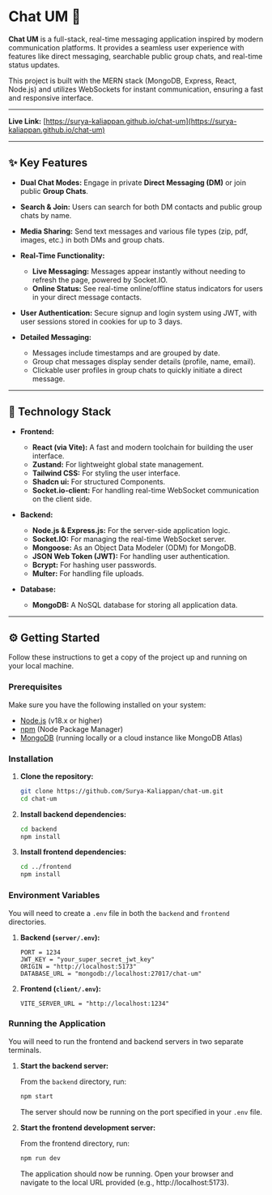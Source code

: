 # Chat UM 🚀

**Chat UM** is a full-stack, real-time messaging application inspired by modern communication platforms. It provides a seamless user experience with features like direct messaging, searchable public group chats, and real-time status updates.

This project is built with the MERN stack (MongoDB, Express, React, Node.js) and utilizes WebSockets for instant communication, ensuring a fast and responsive interface.

---

**Live Link:** [https://surya-kaliappan.github.io/chat-um](https://surya-kaliappan.github.io/chat-um)

---

## ✨ Key Features

* **Dual Chat Modes:** Engage in private **Direct Messaging (DM)** or join public **Group Chats**.

* **Search & Join:** Users can search for both DM contacts and public group chats by name.
* **Media Sharing:** Send text messages and various file types (zip, pdf, images, etc.) in both DMs and group chats.
* **Real-Time Functionality:**
    * **Live Messaging:** Messages appear instantly without needing to refresh the page, powered by Socket.IO.
    * **Online Status:** See real-time online/offline status indicators for users in your direct message contacts.
* **User Authentication:** Secure signup and login system using JWT, with user sessions stored in cookies for up to 3 days.
* **Detailed Messaging:**
    * Messages include timestamps and are grouped by date.
    * Group chat messages display sender details (profile, name, email).
    * Clickable user profiles in group chats to quickly initiate a direct message.

---

## 🔧 Technology Stack

* **Frontend:**

    * **React (via Vite):** A fast and modern toolchain for building the user interface.
    * **Zustand:** For lightweight global state management.
    * **Tailwind CSS:** For styling the user interface.
    * **Shadcn ui:** For structured Components.
    * **Socket.io-client:** For handling real-time WebSocket communication on the client side.
* **Backend:**
    * **Node.js & Express.js:** For the server-side application logic.
    * **Socket.IO:** For managing the real-time WebSocket server.
    * **Mongoose:** As an Object Data Modeler (ODM) for MongoDB.
    * **JSON Web Token (JWT):** For handling user authentication.
    * **Bcrypt:** For hashing user passwords.
    * **Multer:** For handling file uploads.
* **Database:**
    * **MongoDB:** A NoSQL database for storing all application data.

---

## ⚙️ Getting Started

Follow these instructions to get a copy of the project up and running on your local machine.

### **Prerequisites**

Make sure you have the following installed on your system:
* [Node.js](https://nodejs.org/) (v18.x or higher)
* [npm](https://www.npmjs.com/) (Node Package Manager)
* [MongoDB](https://www.mongodb.com/) (running locally or a cloud instance like MongoDB Atlas)

### **Installation**

1.  **Clone the repository:**
    ```sh
    git clone https://github.com/Surya-Kaliappan/chat-um.git
    cd chat-um
    ```

2.  **Install backend dependencies:**
    ```sh
    cd backend
    npm install
    ```

3.  **Install frontend dependencies:**
    ```sh
    cd ../frontend
    npm install
    ```

### **Environment Variables**

You will need to create a `.env` file in both the `backend` and `frontend` directories.

1.  **Backend (`server/.env`):**

    ```env
    PORT = 1234
    JWT_KEY = "your_super_secret_jwt_key"
    ORIGIN = "http://localhost:5173"
    DATABASE_URL = "mongodb://localhost:27017/chat-um"
    ```

2.  **Frontend (`client/.env`):**

    ```env
    VITE_SERVER_URL = "http://localhost:1234"
    ```

### **Running the Application**

You will need to run the frontend and backend servers in two separate terminals.

1. **Start the backend server:**

   From the `backend` directory, run:

    ```bash
    npm start
    ```

    The server should now be running on the port specified in your `.env` file.

2. **Start the frontend development server:**

    From the frontend directory, run:

    ```bash
    npm run dev
    ```
    
    The application should now be running. Open your browser and navigate to the local URL provided (e.g., http://localhost:5173).